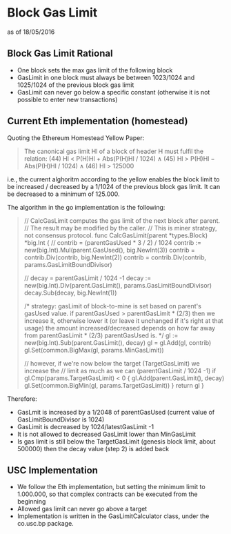 # Block Gas Limit
as of 18/05/2016

## Block Gas Limit Rational

- One block sets the max gas limit of the following block
- GasLimit in one block must always be between 1023/1024 and 1025/1024 of the previous block gas limit 
- GasLimit can never go below a specific constant (otherwise it is not possible to enter new transactions)

## Current Eth implementation (homestead)


Quoting the Ethereum Homestead Yellow Paper:

> The canonical gas limit Hl of a block of header H must fulfil the relation:
> (44) Hl < P(H)Hl + Abs(P(H)Hl / 1024) ∧
> (45) Hl > P(H)Hl − Abs(P(H)Hl / 1024) ∧
> (46) Hl > 125000

i.e., the current alghoritm according to the yellow enables the block limit to be increased / decreased by a 1/1024 of the previous block gas limit. It can be decreased to a minimum of 125.000.

The algorithm in the go implementation is the following:


> // CalcGasLimit computes the gas limit of the next block after parent.
> // The result may be modified by the caller.
> // This is miner strategy, not consensus protocol.
> func CalcGasLimit(parent *types.Block) *big.Int {
> 	// contrib = (parentGasUsed * 3 / 2) / 1024
> 	contrib := new(big.Int).Mul(parent.GasUsed(), big.NewInt(3))
> 	contrib = contrib.Div(contrib, big.NewInt(2))
> 	contrib = contrib.Div(contrib, params.GasLimitBoundDivisor)
> 
> 	// decay = parentGasLimit / 1024 -1
> 	decay := new(big.Int).Div(parent.GasLimit(), params.GasLimitBoundDivisor)
> 	decay.Sub(decay, big.NewInt(1))
> 
> 	/*
> 		strategy: gasLimit of block-to-mine is set based on parent's
> 		gasUsed value.  if parentGasUsed > parentGasLimit * (2/3) then we
> 		increase it, otherwise lower it (or leave it unchanged if it's right
> 		at that usage) the amount increased/decreased depends on how far away
> 		from parentGasLimit * (2/3) parentGasUsed is.
> 	*/
> 	gl := new(big.Int).Sub(parent.GasLimit(), decay)
> 	gl = gl.Add(gl, contrib)
> 	gl.Set(common.BigMax(gl, params.MinGasLimit))
> 
> 	// however, if we're now below the target (TargetGasLimit) we increase the
> 	// limit as much as we can (parentGasLimit / 1024 -1)
> 	if gl.Cmp(params.TargetGasLimit) < 0 {
> 		gl.Add(parent.GasLimit(), decay)
> 		gl.Set(common.BigMin(gl, params.TargetGasLimit))
> 	}
> 	return gl
> }

Therefore:
- GasLmit is increased by a 1/2048 of parentGasUsed (current value of GasLimitBoundDivisor is 1024)
- GasLimit is decreased by 1024/latestGasLimit -1 
- It is not allowed to decreased GasLimit lower than MinGasLimit 
- Is gas limit is still below the TargetGasLimit (genesis block limit, about 500000) then the decay value (step 2) is added back 


## USC Implementation

- We follow the Eth implementation, but setting the minimum limit to 1.000.000, so that complex contracts can be executed from the beginning
- Allowed gas limit can never go above a target
- Implementation is written in the GasLimitCalculator class, under the co.usc.bp package.
